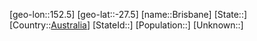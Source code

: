 ﻿---
location: [-27.5,152.5]
type: City
tags:
- geo/City


SpocWebEntityId: 29358
isDeleted: false
confidential: public

---
[geo-lon::152.5]
[geo-lat::-27.5]
[name::Brisbane]
[State::]
[Country::[Australia](geo/Continent/Australia/Australia.md)]
[StateId::]
[Population::]
[Unknown::]

